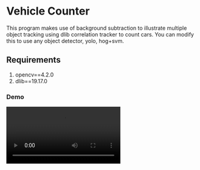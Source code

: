 # Vehicle Counter

This program makes use of background subtraction to illustrate multiple object tracking using dlib correlation tracker to count cars. You can modify this to use any object detector, yolo, hog+svm.
## Requirements
1. opencv==4.2.0
2. dlib==19.17.0

### Demo
![Alt Text](Counter_REC.mp4)
